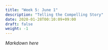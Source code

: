 ```yaml
---
title: "Week 5: June 1"
description: "Telling the Compelling Story"
date: 2020-01-28T00:10:09+09:00
draft: false
weight: -1
---
```


*Markdown here*
